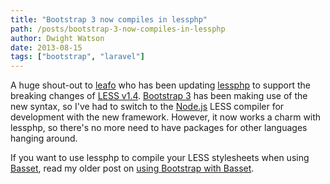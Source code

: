 ```yaml
---
title: "Bootstrap 3 now compiles in lessphp"
path: /posts/bootstrap-3-now-compiles-in-lessphp
author: Dwight Watson
date: 2013-08-15
tags: ["bootstrap", "laravel"]
---
```


A huge shout-out to [leafo](https://github.com/leafo) who has been updating [lessphp](https://github.com/leafo/lessphp) to support the breaking changes of [LESS v1.4](http://lesscss.org). [Bootstrap 3](http://getbootstrap.com) has been making use of the new syntax, so I've had to switch to the [Node.js](http://nodejs.org/) LESS compiler for development with the new framework. However, it now works a charm with lessphp, so there's no more need to have packages for other languages hanging around.

If you want to use lessphp to compile your LESS stylesheets when using [Basset](https://github.com/jasonlewis/basset), read my older post on [using Bootstrap with Basset](https://www.dwightwatson.com/post/using-bootstrap-less-with-basset).
